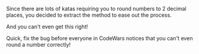 Since there are lots of katas requiring you to round numbers to 2 decimal places, you decided to extract the method to ease out the process.

And you can't even get this right!

Quick, fix the bug before everyone in CodeWars notices that you can't even round a number correctly!
